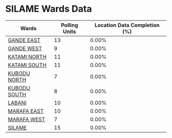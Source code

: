 
# SILAME Wards Data

| Wards | Polling Units | Location Data Completion (%) |
| ---- | ----- | ------- |
| [GANDE EAST](./wards/19060-gande-east) | 13 | 0.00% |
| [GANDE WEST](./wards/19061-gande-west) | 9 | 0.00% |
| [KATAMI NORTH](./wards/19062-katami-north) | 11 | 0.00% |
| [KATAMI SOUTH](./wards/19063-katami-south) | 11 | 0.00% |
| [KUBODU NORTH](./wards/19064-kubodu-north) | 7 | 0.00% |
| [KUBODU SOUTH](./wards/19065-kubodu-south) | 8 | 0.00% |
| [LABANI](./wards/19066-labani) | 10 | 0.00% |
| [MARAFA EAST](./wards/19067-marafa-east) | 10 | 0.00% |
| [MARAFA WEST](./wards/19068-marafa-west) | 7 | 0.00% |
| [SILAME](./wards/19069-silame) | 15 | 0.00% |




